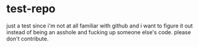 # test-repo
just a test since i'm not at all familiar with github and i want to figure it out instead of being an asshole and fucking up someone else's code. please don't contribute. 
